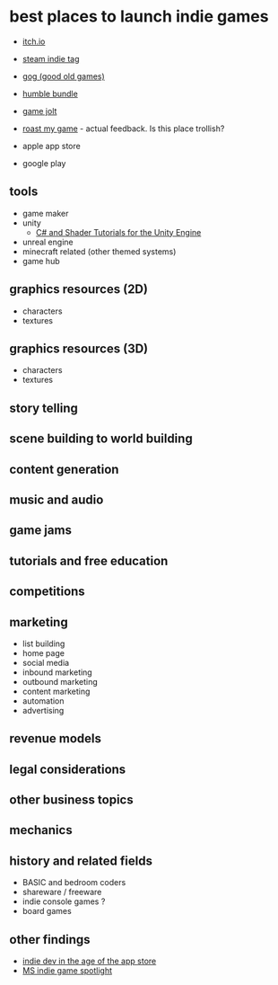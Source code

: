 ﻿# best places to launch indie games

- [itch.io](https://itch.io/)
- [steam indie tag](https://store.steampowered.com/tags/en/Indie/)
- [gog (good old games)](https://www.gog.com/games?page=1&sort=popularity&category=indie)
- [humble bundle](https://humblebundle.com)
- [game jolt](https://gamejolt.com/)
- [roast my game](https://roastmygame.com/) - actual feedback. Is this place trollish?

- apple app store
- google play

## tools

- game maker
- unity
	- [C# and Shader Tutorials for the Unity Engine](https://catlikecoding.com/unity/tutorials/)
- unreal engine
- minecraft related (other themed systems)
- game hub

## graphics resources (2D)

- characters
- textures

## graphics resources (3D)

- characters
- textures

## story telling

## scene building to world building

## content generation

## music and audio

## game jams

## tutorials and free education

## competitions

## marketing

- list building
- home page
- social media
- inbound marketing
- outbound marketing
- content marketing
- automation
- advertising

## revenue models

## legal considerations

## other business topics

## mechanics

## history and related fields

- BASIC and bedroom coders
- shareware / freeware
- indie console games ?
- board games

## other findings

- [indie dev in the age of the app store](https://www.imore.com/indie-developers-age-app-store)
- [MS indie game spotlight](https://www.microsoft.com/en-us/store/collections/indiegamespotlight)